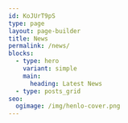```yaml
---
id: KoJUrT9pS
type: page
layout: page-builder
title: News
permalink: /news/
blocks:
  - type: hero
    variant: simple
    main:
      heading: Latest News
  - type: posts_grid
seo:
  ogimage: /img/henlo-cover.png
---
```

